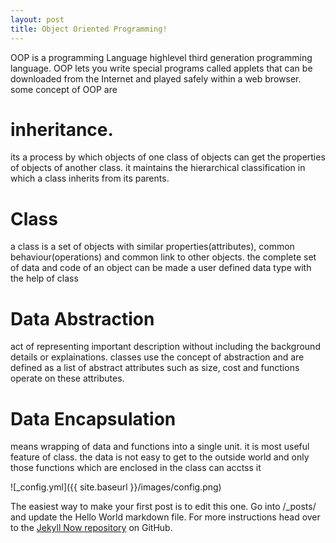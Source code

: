 ```yaml
---
layout: post
title: Object Oriented Programming!
---
```

<p>
OOP is a programming Language highlevel third generation programming language. OOP lets you write special programs called applets that can be downloaded from the Internet and played safely within a web browser. some concept of OOP are
<H1>inheritance.</H1>
<p>
its a process by which objects of one class of objects can get the properties of objects of another class. it maintains the hierarchical classification in which a class inherits from its parents.</p>

<H1>Class</H1>
<p>a class is a set of objects with similar properties(attributes), common behaviour(operations) and common link to other objects.  the complete set of data and code of an object can be made a user defined data type with the help of class</p>

<H1>Data Abstraction</H1>
<p>act of representing important description without including the background details or explainations.
classes use the concept of abstraction and are defined as a list of abstract attributes such as size, cost and functions operate on these attributes.</P>

<H1>Data Encapsulation</H1>
<p>means wrapping of data and functions into a single unit. it is most useful feature of class. the data is not easy to get to the outside world and only those functions which are enclosed in the class can acctss it</p>

</p>

![_config.yml]({{ site.baseurl }}/images/config.png)

The easiest way to make your first post is to edit this one. Go into /_posts/ and update the Hello World markdown file. For more instructions head over to the [Jekyll Now repository](https://github.com/barryclark/jekyll-now) on GitHub.

